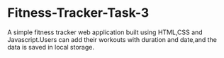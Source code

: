 # Fitness-Tracker-Task-3
A simple fitness tracker web application built using HTML,CSS and Javascript.Users can add their workouts with duration and date,and the data is saved in local storage.
